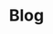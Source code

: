 ---
title: "Blog"
draft: false
menu: 
    main:
        weight: 5
translationKey: "blog"
images: 
    - "/images/home-header.png"
---